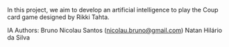 In this project, we aim to develop an artificial intelligence to play the Coup card game designed by Rikki Tahta.

IA Authors:
Bruno Nicolau Santos (nicolau.bruno@gmail.com)
Natan Hilário da Silva